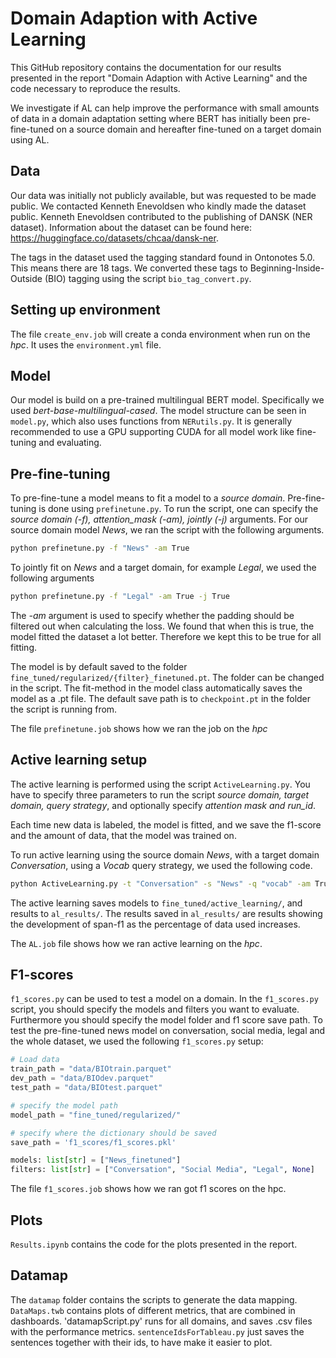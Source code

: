 # Domain Adaption with Active Learning
This GitHub repository contains the documentation for our results presented in the report "Domain Adaption with Active Learning" and the code necessary to reproduce the results.

We investigate if AL can help improve the performance with small amounts of data in a domain adaptation setting where BERT has initially been pre-fine-tuned on a source domain and hereafter fine-tuned on a target domain using AL.

## Data
Our data was initially not publicly available, but was requested to be made public. We contacted Kenneth Enevoldsen who kindly made the dataset public. Kenneth Enevoldsen contributed to the publishing of DANSK (NER dataset). Information about the dataset can be found here: https://huggingface.co/datasets/chcaa/dansk-ner.

The tags in the dataset used the tagging standard found in Ontonotes 5.0. This means there are 18 tags. We converted these tags to Beginning-Inside-Outside (BIO) tagging using the script `bio_tag_convert.py`. 

## Setting up environment

The file `create_env.job` will create a conda environment when run on the *hpc*. It uses the `environment.yml` file.

## Model
Our model is build on a pre-trained multilingual BERT model. Specifically we used *bert-base-multilingual-cased*. The model structure can be seen in `model.py`, which also uses functions from `NERutils.py`. It is generally recommended to use a GPU supporting CUDA for all model work like fine-tuning and evaluating.

## Pre-fine-tuning
To pre-fine-tune a model means to fit a model to a *source domain*. Pre-fine-tuning is done using `prefinetune.py`. To run the script, one can specify the *source domain (-f), attention_mask (-am), jointly (-j)* arguments. For our source domain model *News*, we ran the script with the following arguments. 

```sh
python prefinetune.py -f "News" -am True
```

To jointly fit on *News* and a target domain, for example *Legal*, we used the following arguments

```sh
python prefinetune.py -f "Legal" -am True -j True
```

The *-am* argument is used to specify whether the padding should be filtered out when calculating the loss. We found that when this is true, the model fitted the dataset a lot better. Therefore we kept this to be true for all fitting.

The model is by default saved to the folder `fine_tuned/regularized/{filter}_finetuned.pt`. The folder can be changed in the script. The fit-method in the model class automatically saves the model as a .pt file. The default save path is to `checkpoint.pt` in the folder the script is running from.

The file `prefinetune.job` shows how we ran the job on the *hpc*

## Active learning setup
The active learning is performed using the script `ActiveLearning.py`. You have to specify three parameters to run the script *source domain, target domain, query strategy*, and optionally specify *attention mask and run_id*. 

Each time new data is labeled, the model is fitted, and we save the f1-score and the amount of data, that the model was trained on.

To run active learning using the source domain *News*, with a target domain *Conversation*, using a *Vocab* query strategy, we used the following code. 
```sh
python ActiveLearning.py -t "Conversation" -s "News" -q "vocab" -am True -ri 1
```

The active learning saves models to `fine_tuned/active_learning/`, and results to `al_results/`. The results saved in `al_results/` are results showing the development of span-f1 as the percentage of data used increases. 

The `AL.job` file shows how we ran active learning on the *hpc*.

## F1-scores
`f1_scores.py` can be used to test a model on a domain. In the `f1_scores.py` script, you should specify the models and filters you want to evaluate. Furthermore you should specify the model folder and f1 score save path. To test the pre-fine-tuned news model on conversation, social media, legal and the whole dataset, we used the following `f1_scores.py` setup:

```python
# Load data
train_path = "data/BIOtrain.parquet"
dev_path = "data/BIOdev.parquet"
test_path = "data/BIOtest.parquet"

# specify the model path
model_path = "fine_tuned/regularized/"

# specify where the dictionary should be saved
save_path = 'f1_scores/f1_scores.pkl'

models: list[str] = ["News_finetuned"]
filters: list[str] = ["Conversation", "Social Media", "Legal", None]
```

The file `f1_scores.job` shows how we ran got f1 scores on the hpc.

## Plots
`Results.ipynb` contains the code for the plots presented in the report. 


## Datamap
The `datamap` folder contains the scripts to generate the data mapping. `DataMaps.twb` contains plots of different metrics, that are combined in dashboards. 'datamapScript.py' runs for all domains, and saves .csv files with the performance metrics. `sentenceIdsForTableau.py` just saves the sentences together with their ids, to have make it easier to plot. 

